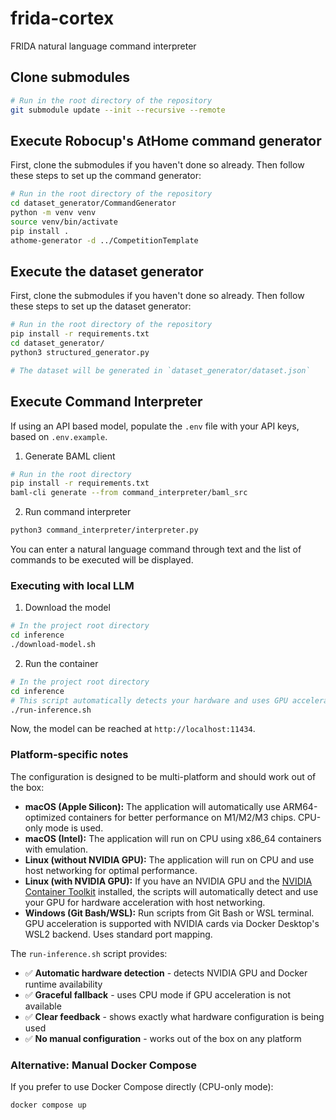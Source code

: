 # frida-cortex

FRIDA natural language command interpreter

## Clone submodules

```bash
# Run in the root directory of the repository
git submodule update --init --recursive --remote
```

## Execute Robocup's AtHome command generator

First, clone the submodules if you haven't done so already. Then follow these steps to set up the command generator:

```bash
# Run in the root directory of the repository
cd dataset_generator/CommandGenerator
python -m venv venv
source venv/bin/activate
pip install .
athome-generator -d ../CompetitionTemplate
```

## Execute the dataset generator

First, clone the submodules if you haven't done so already. Then follow these steps to set up the dataset generator:

```bash
# Run in the root directory of the repository
pip install -r requirements.txt
cd dataset_generator/
python3 structured_generator.py

# The dataset will be generated in `dataset_generator/dataset.json`
```

## Execute Command Interpreter

If using an API based model, populate the `.env` file with your API keys, based on `.env.example`.

1. Generate BAML client

```bash
# Run in the root directory
pip install -r requirements.txt
baml-cli generate --from command_interpreter/baml_src
```

2. Run command interpreter

```bash
python3 command_interpreter/interpreter.py
```

You can enter a natural language command through text and the list of commands to be executed will be displayed.

### Executing with local LLM

1. Download the model

```bash
# In the project root directory
cd inference
./download-model.sh
```

2. Run the container

```bash
# In the project root directory
cd inference
# This script automatically detects your hardware and uses GPU acceleration if available
./run-inference.sh
```

Now, the model can be reached at `http://localhost:11434`.

### Platform-specific notes

The configuration is designed to be multi-platform and should work out of the box:

- **macOS (Apple Silicon):** The application will automatically use ARM64-optimized containers for better performance on M1/M2/M3 chips. CPU-only mode is used.
- **macOS (Intel):** The application will run on CPU using x86_64 containers with emulation.
- **Linux (without NVIDIA GPU):** The application will run on CPU and use host networking for optimal performance.
- **Linux (with NVIDIA GPU):** If you have an NVIDIA GPU and the [NVIDIA Container Toolkit](https://docs.nvidia.com/datacenter/cloud-native/container-toolkit/latest/install-guide.html) installed, the scripts will automatically detect and use your GPU for hardware acceleration with host networking.
- **Windows (Git Bash/WSL):** Run scripts from Git Bash or WSL terminal. GPU acceleration is supported with NVIDIA cards via Docker Desktop's WSL2 backend. Uses standard port mapping.

The `run-inference.sh` script provides:
- ✅ **Automatic hardware detection** - detects NVIDIA GPU and Docker runtime availability
- ✅ **Graceful fallback** - uses CPU mode if GPU acceleration is not available
- ✅ **Clear feedback** - shows exactly what hardware configuration is being used
- ✅ **No manual configuration** - works out of the box on any platform

### Alternative: Manual Docker Compose

If you prefer to use Docker Compose directly (CPU-only mode):

```bash
docker compose up
```
